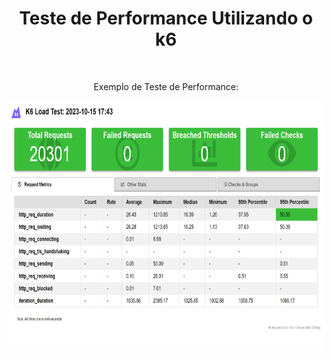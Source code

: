 <div align="center">
  <h1>Teste de Performance Utilizando o k6</h1>
</div>

<br>

<div align="center">
  <p>Exemplo de Teste de Performance:</p>
  <img height="400em" src="./img/signup-load.png" alt="Exemplo">
</div>
